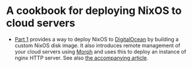 # A cookbook for deploying NixOS to cloud servers

* [Part 1](/part1) provides a way to deploy NixOS
  to [DigitalOcean](https://www.digitalocean.com/)
  by building a custom NixOS disk image.
  It also introduces remote management of your cloud servers
  using [Morph](https://github.com/DBCDK/morph)
  and uses this to deploy an instance of nginx HTTP server.
  See also
  [the accompanying article](https://justinas.org/nixos-in-the-cloud-step-by-step-part-1).
